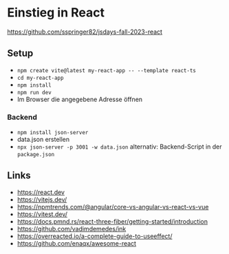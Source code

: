 # Einstieg in React

https://github.com/sspringer82/jsdays-fall-2023-react

## Setup

* `npm create vite@latest my-react-app -- --template react-ts`
* `cd my-react-app`
* `npm install`
* `npm run dev`
* Im Browser die angegebene Adresse öffnen

### Backend
* `npm install json-server`
* data.json erstellen
* `npx json-server -p 3001 -w data.json` alternativ: Backend-Script in der `package.json`


## Links
- https://react.dev
- https://vitejs.dev/
- https://npmtrends.com/@angular/core-vs-angular-vs-react-vs-vue
- https://vitest.dev/
- https://docs.pmnd.rs/react-three-fiber/getting-started/introduction
- https://github.com/vadimdemedes/ink
- https://overreacted.io/a-complete-guide-to-useeffect/
- https://github.com/enaqx/awesome-react